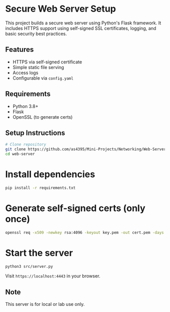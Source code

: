 # Secure Web Server Setup

This project builds a secure web server using Python's Flask framework. It includes HTTPS support using self-signed SSL certificates, logging, and basic security best practices.

## Features

- HTTPS via self-signed certificate
- Simple static file serving
- Access logs
- Configurable via `config.yaml`

## Requirements

- Python 3.8+
- Flask
- OpenSSL (to generate certs)

## Setup Instructions

```bash
# Clone repository
git clone https://github.com/as4395/Mini-Projects/Networking/Web-Server/web-server.git
cd web-server
```

# Install dependencies
```bash
pip install -r requirements.txt
```

# Generate self-signed certs (only once)
```bash
openssl req -x509 -newkey rsa:4096 -keyout key.pem -out cert.pem -days 365 -nodes
```

# Start the server
```bash
python3 src/server.py
```

Visit `https://localhost:4443` in your browser.

## Note

This server is for local or lab use only.
